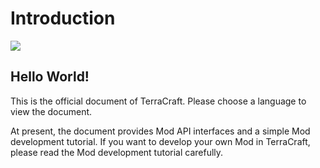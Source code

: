 # Introduction

![](http://blueyoshi.cn/wp-content/uploads/2020/03/logo10.png)

## Hello World!

This is the official document of TerraCraft. Please choose a language to view the document.

At present, the document provides Mod API interfaces and a simple Mod development tutorial. If you want to develop your own Mod in TerraCraft, please read the Mod development tutorial carefully.

